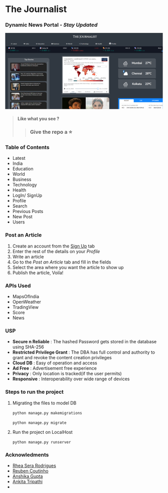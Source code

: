 # The Journalist
 ### **Dynamic News Portal** - *Stay Updated*
![Landing Page](landing_page.png)

> #### Like what you see ?
> > ### Give the repo a ⭐

### Table of Contents
- Latest
- India
- Education
- World
- Business
- Technology
- Health
- LogIn/ SignUp
- Profile
- Search
- Previous Posts
- New Post
- Users
 
 ### Post an Article
 1. Create an account from the [Sign Up](https://intense-plains-26034.herokuapp.com/register/) tab
 2. Enter the rest of the details on your *Profile*
 3. Write an article
 4. Go to the *Post an Article* tab and fill in the fields
 5. Select the area where you want the article to show up
 6. Publish the article, Voila!
 
### APIs Used
- MapsOfIndia
- OpenWeather
- TradingView
- Score
- News
### USP
- **Secure n Reliable** : The hashed Password gets stored in the database using SHA-256
- **Restricted Privilege Grant** : The DBA has full control and authority to grant and revoke the content creation privileges
- **Cloud DB** : Easy of operation and access
- **Ad Free** : Advertisement free experience
- **Privacy** : Only location is tracked(if the user permits)
- **Responsive** : Interoperability over wide range of devices


### Steps to run the project
1. Migrating the files to model DB 
   
   `python manage.py makemigrations`
   
   `python manage.py migrate`
   
2. Run the project on LocalHost

   `python manage.py runserver`

 ### Acknowledments
- [Rhea Sera Rodrigues](https://www.linkedin.com/in/rhea-sera-rodrigues-3222b41a9/)
- [Reuben Coutinho](https://www.linkedin.com/in/reuben-c-b89ba295)
- [Anshika Gupta](https://www.linkedin.com/in/anshikagupta08/)
- [Ankita Tripathi]()
- 
